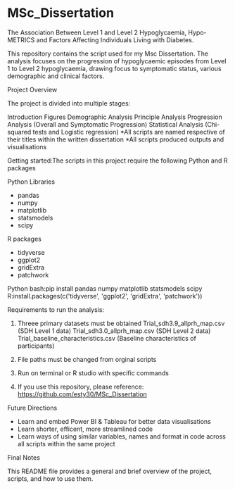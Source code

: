 # MSc_Dissertation
The Association Between Level 1 and Level 2 Hypoglycaemia, Hypo-METRICS and Factors Affecting Individuals Living with Diabetes.

This repository contains the script used for my Msc Dissertation. The analysis focuses on the progression of hypoglycaemic episodes from Level 1 to Level 2 hypoglycaemia, drawing focus to symptomatic status, various demographic and clinical factors. 

Project Overview 

The project is divided into multiple stages:

Introduction Figures
Demographic Analysis 
Principle Analysis 
Progression Analysis (Overall and Symptomatic Progression)
Statistical Analysis (Chi-squared tests and Logistic regression)
*All scripts are named respective of their titles within the written dissertation
*All scripts produced outputs and visualisations 

Getting started:The scripts in this project require the following Python and R packages

Python Libraries
- pandas
- numpy
- matplotlib
- statsmodels
- scipy

R packages 
- tidyverse
- ggplot2
- gridExtra
- patchwork
  
Python bash:pip install pandas numpy matplotlib statsmodels scipy
R:install.packages(c('tidyverse', 'ggplot2', 'gridExtra', 'patchwork'))

Requirements to run the analysis: 

1. Threee primary datasets must be obtained 
Trial_sdh3.9_allprh_map.csv (SDH Level 1 data)
Trial_sdh3.0_allprh_map.csv (SDH Level 2 data)
Trial_baseline_characteristics.csv (Baseline characteristics of participants)

2. File paths must be changed from orginal scripts
3. Run on terminal or R studio with specific commands
4. If you use this repository, please reference: https://github.com/esty30/MSc_Dissertation

Future Directions 
- Learn and embed Power BI & Tableau for better data visualisations
- Learn shorter, efficent, more streamlined code
- Learn ways of using similar variables, names and format in code across all scripts within the same project

Final Notes

This README file provides a general and brief overview of the project, scripts, and how to use them.
